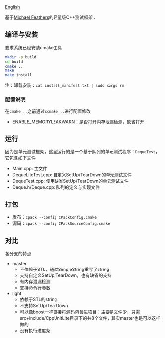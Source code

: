 [English](README.md)

基于[Michael Feathers](http://c2.com/cgi/wiki?CppUnitLite)的轻量级C++测试框架 .

## 编译与安装
要求系统已经安装cmake工具

```bash
mkdir -p build
cd build
cmake ..
make
make install
```
注：卸载安装：`cat install_manifest.txt | sudo xargs rm`

### 配置说明
在`cmake ..`之前通过`ccmake ..`进行配置修改
* ENABLE_MEMORYLEAKWARN：是否打开内存泄漏检测，缺省打开

## 运行
因为是单元测试框架，这里运行的是一个基于队列的单元测试程序：`DequeTest`，它包含如下文件
- Main.cpp: 主文件 
- DequeLiteTest.cpp: 自定义SetUp/TearDown的单元测试文件
- DequeTest.cpp: 使用缺省SetUp/TearDown的单元测试文件
- Deque.h/Deque.cpp: 队列的定义与实现文件

## 打包
* 发布：`cpack --config CPackConfig.cmake`
* 源码：`cpack --config CPackSourceConfig.cmake`

## 对比
各分支的特点
* master
    - 不依赖于STL，通过SimpleString重写了string
    - 支持自定义SetUp/TearDown，也有缺省的支持
    - 有内存泄漏检测
    - 支持命令行参数
* light
    - 依赖于STL的string
    - 不支持SetUp/TearDown
    - 可以像boost一样直接将源码包含进项目：主要是文件少，只需src+include/CppUnitLite目录下的共8个文件，其实master也是可以这样做的
    - 没有执行进度条
